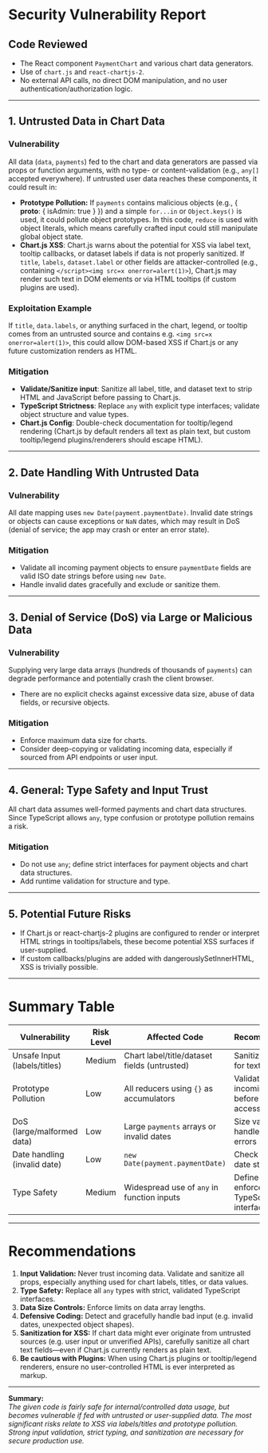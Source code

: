 # Security Vulnerability Report

## Code Reviewed

- The React component `PaymentChart` and various chart data generators.
- Use of `chart.js` and `react-chartjs-2`.
- No external API calls, no direct DOM manipulation, and no user authentication/authorization logic.

---

## 1. **Untrusted Data in Chart Data**

### **Vulnerability**

All data (`data`, `payments`) fed to the chart and data generators are passed via props or function arguments, with no type- or content-validation (e.g., `any[]` accepted everywhere). If untrusted user data reaches these components, it could result in:

- **Prototype Pollution:** If `payments` contains malicious objects (e.g., { **proto**: { isAdmin: true } }) and a simple `for...in` or `Object.keys()` is used, it could pollute object prototypes. In this code, `reduce` is used with object literals, which means carefully crafted input could still manipulate global object state.
- **Chart.js XSS**: Chart.js warns about the potential for XSS via label text, tooltip callbacks, or dataset labels if data is not properly sanitized. If `title`, `labels`, `dataset.label` or other fields are attacker-controlled (e.g., containing `</script><img src=x onerror=alert(1)>`), Chart.js may render such text in DOM elements or via HTML tooltips (if custom plugins are used).

### **Exploitation Example**

If `title`, `data.labels`, or anything surfaced in the chart, legend, or tooltip comes from an untrusted source and contains e.g. `<img src=x onerror=alert(1)>`, this could allow DOM-based XSS if Chart.js or any future customization renders as HTML.

### **Mitigation**

- **Validate/Sanitize input**: Sanitize all label, title, and dataset text to strip HTML and JavaScript before passing to Chart.js.
- **TypeScript Strictness**: Replace `any` with explicit type interfaces; validate object structure and value types.
- **Chart.js Config**: Double-check documentation for tooltip/legend rendering (Chart.js by default renders all text as plain text, but custom tooltip/legend plugins/renderers should escape HTML).

---

## 2. **Date Handling With Untrusted Data**

### **Vulnerability**

All date mapping uses `new Date(payment.paymentDate)`. Invalid date strings or objects can cause exceptions or `NaN` dates, which may result in DoS (denial of service; the app may crash or enter an error state).

### **Mitigation**

- Validate all incoming payment objects to ensure `paymentDate` fields are valid ISO date strings before using `new Date`.
- Handle invalid dates gracefully and exclude or sanitize them.

---

## 3. **Denial of Service (DoS) via Large or Malicious Data**

### **Vulnerability**

Supplying very large data arrays (hundreds of thousands of `payments`) can degrade performance and potentially crash the client browser.

- There are no explicit checks against excessive data size, abuse of data fields, or recursive objects.

### **Mitigation**

- Enforce maximum data size for charts.
- Consider deep-copying or validating incoming data, especially if sourced from API endpoints or user input.

---

## 4. **General: Type Safety and Input Trust**

All chart data assumes well-formed payments and chart data structures. Since TypeScript allows `any`, type confusion or prototype pollution remains a risk.

### **Mitigation**

- Do not use `any`; define strict interfaces for payment objects and chart data structures.
- Add runtime validation for structure and type.

---

## 5. **Potential Future Risks**

- If Chart.js or react-chartjs-2 plugins are configured to render or interpret HTML strings in tooltips/labels, these become potential XSS surfaces if user-supplied.
- If custom callbacks/plugins are added with dangerouslySetInnerHTML, XSS is trivially possible.

---

# **Summary Table**

| Vulnerability                | Risk Level | Affected Code                                | Recommendation                                            |
| ---------------------------- | ---------- | -------------------------------------------- | --------------------------------------------------------- |
| Unsafe Input (labels/titles) | Medium     | Chart label/title/dataset fields (untrusted) | Sanitize all input for text fields                        |
| Prototype Pollution          | Low        | All reducers using `{}` as accumulators      | Validate/sanitize incoming objects before property access |
| DoS (large/malformed data)   | Low        | Large `payments` arrays or invalid dates     | Size validation, handle parse errors                      |
| Date handling (invalid date) | Low        | `new Date(payment.paymentDate)`              | Check for valid date strings                              |
| Type Safety                  | Medium     | Widespread use of `any` in function inputs   | Define and enforce proper TypeScript interfaces           |

---

# **Recommendations**

1. **Input Validation:** Never trust incoming data. Validate and sanitize all props, especially anything used for chart labels, titles, or data values.
2. **Type Safety:** Replace all `any` types with strict, validated TypeScript interfaces.
3. **Data Size Controls:** Enforce limits on data array lengths.
4. **Defensive Coding:** Detect and gracefully handle bad input (e.g. invalid dates, unexpected object shapes).
5. **Sanitization for XSS:** If chart data might ever originate from untrusted sources (e.g. user input or unverified APIs), carefully sanitize all chart text fields—even if Chart.js currently renders as plain text.
6. **Be cautious with Plugins:** When using Chart.js plugins or tooltip/legend renderers, ensure no user-controlled HTML is ever interpreted as markup.

---

**Summary:**  
_The given code is fairly safe for internal/controlled data usage, but becomes vulnerable if fed with untrusted or user-supplied data. The most significant risks relate to XSS via labels/titles and prototype pollution. Strong input validation, strict typing, and sanitization are necessary for secure production use._
